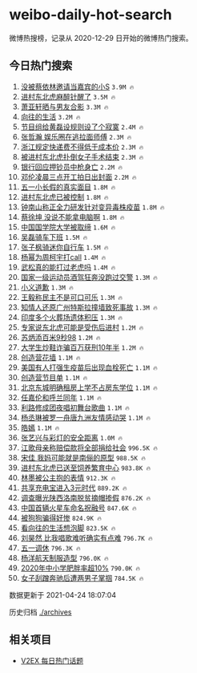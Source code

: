 # weibo-daily-hot-search

微博热搜榜，记录从 2020-12-29 日开始的微博热门搜索。

## 今日热门搜索

<!-- BEGIN -->

1. [没被蔡依林邀请当嘉宾的小S](https://s.weibo.com/weibo?q=%23%E6%B2%A1%E8%A2%AB%E8%94%A1%E4%BE%9D%E6%9E%97%E9%82%80%E8%AF%B7%E5%BD%93%E5%98%89%E5%AE%BE%E7%9A%84%E5%B0%8FS%23&Refer=top) `3.9M 🔥`
1. [进村东北虎麻醉针醒了](https://s.weibo.com/weibo?q=%23%E8%BF%9B%E6%9D%91%E4%B8%9C%E5%8C%97%E8%99%8E%E9%BA%BB%E9%86%89%E9%92%88%E9%86%92%E4%BA%86%23&Refer=top) `3.5M 🔥`
1. [萧亚轩晒与男友合影](https://s.weibo.com/weibo?q=%23%E8%90%A7%E4%BA%9A%E8%BD%A9%E6%99%92%E4%B8%8E%E7%94%B7%E5%8F%8B%E5%90%88%E5%BD%B1%23&Refer=top) `3.3M 🔥`
1. [向往的生活](https://s.weibo.com/weibo?q=%E5%90%91%E5%BE%80%E7%9A%84%E7%94%9F%E6%B4%BB&Refer=top) `3.2M 🔥`
1. [节目组给黄磊设规则设了个寂寞](https://s.weibo.com/weibo?q=%23%E8%8A%82%E7%9B%AE%E7%BB%84%E7%BB%99%E9%BB%84%E7%A3%8A%E8%AE%BE%E8%A7%84%E5%88%99%E8%AE%BE%E4%BA%86%E4%B8%AA%E5%AF%82%E5%AF%9E%23&Refer=top) `2.4M 🔥`
1. [张哲瀚 娱乐圈在逃拉面师傅](https://s.weibo.com/weibo?q=%E5%BC%A0%E5%93%B2%E7%80%9A%20%E5%A8%B1%E4%B9%90%E5%9C%88%E5%9C%A8%E9%80%83%E6%8B%89%E9%9D%A2%E5%B8%88%E5%82%85&Refer=top) `2.3M 🔥`
1. [浙江规定快递费不得低于成本价](https://s.weibo.com/weibo?q=%23%E6%B5%99%E6%B1%9F%E8%A7%84%E5%AE%9A%E5%BF%AB%E9%80%92%E8%B4%B9%E4%B8%8D%E5%BE%97%E4%BD%8E%E4%BA%8E%E6%88%90%E6%9C%AC%E4%BB%B7%23&Refer=top) `2.3M 🔥`
1. [被进村东北虎扑倒女子手术结束](https://s.weibo.com/weibo?q=%E8%A2%AB%E8%BF%9B%E6%9D%91%E4%B8%9C%E5%8C%97%E8%99%8E%E6%89%91%E5%80%92%E5%A5%B3%E5%AD%90%E6%89%8B%E6%9C%AF%E7%BB%93%E6%9D%9F&Refer=top) `2.3M 🔥`
1. [银行回应押钞员中枪身亡](https://s.weibo.com/weibo?q=%23%E9%93%B6%E8%A1%8C%E5%9B%9E%E5%BA%94%E6%8A%BC%E9%92%9E%E5%91%98%E4%B8%AD%E6%9E%AA%E8%BA%AB%E4%BA%A1%23&Refer=top) `2.2M 🔥`
1. [邓伦凌晨三点开工拍日出封面](https://s.weibo.com/weibo?q=%23%E9%82%93%E4%BC%A6%E5%87%8C%E6%99%A8%E4%B8%89%E7%82%B9%E5%BC%80%E5%B7%A5%E6%8B%8D%E6%97%A5%E5%87%BA%E5%B0%81%E9%9D%A2%23&Refer=top) `2.2M 🔥`
1. [五一小长假的真实面目](https://s.weibo.com/weibo?q=%23%E4%BA%94%E4%B8%80%E5%B0%8F%E9%95%BF%E5%81%87%E7%9A%84%E7%9C%9F%E5%AE%9E%E9%9D%A2%E7%9B%AE%23&Refer=top) `1.8M 🔥`
1. [进村东北虎已被控制](https://s.weibo.com/weibo?q=%23%E8%BF%9B%E6%9D%91%E4%B8%9C%E5%8C%97%E8%99%8E%E5%B7%B2%E8%A2%AB%E6%8E%A7%E5%88%B6%23&Refer=top) `1.8M 🔥`
1. [钟南山称正全力研发针对变异毒株疫苗](https://s.weibo.com/weibo?q=%23%E9%92%9F%E5%8D%97%E5%B1%B1%E7%A7%B0%E6%AD%A3%E5%85%A8%E5%8A%9B%E7%A0%94%E5%8F%91%E9%92%88%E5%AF%B9%E5%8F%98%E5%BC%82%E6%AF%92%E6%A0%AA%E7%96%AB%E8%8B%97%23&Refer=top) `1.8M 🔥`
1. [蔡徐坤 没说不能拿电脑啊](https://s.weibo.com/weibo?q=%E8%94%A1%E5%BE%90%E5%9D%A4%20%E6%B2%A1%E8%AF%B4%E4%B8%8D%E8%83%BD%E6%8B%BF%E7%94%B5%E8%84%91%E5%95%8A&Refer=top) `1.8M 🔥`
1. [中国国学院大学被取缔](https://s.weibo.com/weibo?q=%23%E4%B8%AD%E5%9B%BD%E5%9B%BD%E5%AD%A6%E9%99%A2%E5%A4%A7%E5%AD%A6%E8%A2%AB%E5%8F%96%E7%BC%94%23&Refer=top) `1.6M 🔥`
1. [吴磊骑车下班](https://s.weibo.com/weibo?q=%23%E5%90%B4%E7%A3%8A%E9%AA%91%E8%BD%A6%E4%B8%8B%E7%8F%AD%23&Refer=top) `1.5M 🔥`
1. [张子枫骑迷你自行车](https://s.weibo.com/weibo?q=%23%E5%BC%A0%E5%AD%90%E6%9E%AB%E9%AA%91%E8%BF%B7%E4%BD%A0%E8%87%AA%E8%A1%8C%E8%BD%A6%23&Refer=top) `1.5M 🔥`
1. [杨幂为周柯宇打call](https://s.weibo.com/weibo?q=%E6%9D%A8%E5%B9%82%E4%B8%BA%E5%91%A8%E6%9F%AF%E5%AE%87%E6%89%93call&Refer=top) `1.4M 🔥`
1. [武松真的能打过老虎吗](https://s.weibo.com/weibo?q=%23%E6%AD%A6%E6%9D%BE%E7%9C%9F%E7%9A%84%E8%83%BD%E6%89%93%E8%BF%87%E8%80%81%E8%99%8E%E5%90%97%23&Refer=top) `1.4M 🔥`
1. [国家一级运动员酒驾狂奔没跑过交警](https://s.weibo.com/weibo?q=%E5%9B%BD%E5%AE%B6%E4%B8%80%E7%BA%A7%E8%BF%90%E5%8A%A8%E5%91%98%E9%85%92%E9%A9%BE%E7%8B%82%E5%A5%94%E6%B2%A1%E8%B7%91%E8%BF%87%E4%BA%A4%E8%AD%A6&Refer=top) `1.3M 🔥`
1. [小义道歉](https://s.weibo.com/weibo?q=%E5%B0%8F%E4%B9%89%E9%81%93%E6%AD%89&Refer=top) `1.3M 🔥`
1. [王毅称民主不是可口可乐](https://s.weibo.com/weibo?q=%23%E7%8E%8B%E6%AF%85%E7%A7%B0%E6%B0%91%E4%B8%BB%E4%B8%8D%E6%98%AF%E5%8F%AF%E5%8F%A3%E5%8F%AF%E4%B9%90%23&Refer=top) `1.3M 🔥`
1. [知情人还原广州特斯拉撞墙致死事故](https://s.weibo.com/weibo?q=%E7%9F%A5%E6%83%85%E4%BA%BA%E8%BF%98%E5%8E%9F%E5%B9%BF%E5%B7%9E%E7%89%B9%E6%96%AF%E6%8B%89%E6%92%9E%E5%A2%99%E8%87%B4%E6%AD%BB%E4%BA%8B%E6%95%85&Refer=top) `1.3M 🔥`
1. [印度多个火葬场遗体积压](https://s.weibo.com/weibo?q=%23%E5%8D%B0%E5%BA%A6%E5%A4%9A%E4%B8%AA%E7%81%AB%E8%91%AC%E5%9C%BA%E9%81%97%E4%BD%93%E7%A7%AF%E5%8E%8B%23&Refer=top) `1.3M 🔥`
1. [专家说东北虎可能是受伤后进村](https://s.weibo.com/weibo?q=%23%E4%B8%93%E5%AE%B6%E8%AF%B4%E4%B8%9C%E5%8C%97%E8%99%8E%E5%8F%AF%E8%83%BD%E6%98%AF%E5%8F%97%E4%BC%A4%E5%90%8E%E8%BF%9B%E6%9D%91%23&Refer=top) `1.2M 🔥`
1. [苏炳添百米9秒98](https://s.weibo.com/weibo?q=%E8%8B%8F%E7%82%B3%E6%B7%BB%E7%99%BE%E7%B1%B39%E7%A7%9298&Refer=top) `1.2M 🔥`
1. [大学生炒鞋诈骗百万获刑10年半](https://s.weibo.com/weibo?q=%23%E5%A4%A7%E5%AD%A6%E7%94%9F%E7%82%92%E9%9E%8B%E8%AF%88%E9%AA%97%E7%99%BE%E4%B8%87%E8%8E%B7%E5%88%9110%E5%B9%B4%E5%8D%8A%23&Refer=top) `1.2M 🔥`
1. [创造营花墙](https://s.weibo.com/weibo?q=%E5%88%9B%E9%80%A0%E8%90%A5%E8%8A%B1%E5%A2%99&Refer=top) `1.1M 🔥`
1. [美国有人打强生疫苗后出现血栓死亡](https://s.weibo.com/weibo?q=%23%E7%BE%8E%E5%9B%BD%E6%9C%89%E4%BA%BA%E6%89%93%E5%BC%BA%E7%94%9F%E7%96%AB%E8%8B%97%E5%90%8E%E5%87%BA%E7%8E%B0%E8%A1%80%E6%A0%93%E6%AD%BB%E4%BA%A1%23&Refer=top) `1.1M 🔥`
1. [创造营节目单](https://s.weibo.com/weibo?q=%E5%88%9B%E9%80%A0%E8%90%A5%E8%8A%82%E7%9B%AE%E5%8D%95&Refer=top) `1.1M 🔥`
1. [北京东城明确租房上学不占房东学位](https://s.weibo.com/weibo?q=%23%E5%8C%97%E4%BA%AC%E4%B8%9C%E5%9F%8E%E6%98%8E%E7%A1%AE%E7%A7%9F%E6%88%BF%E4%B8%8A%E5%AD%A6%E4%B8%8D%E5%8D%A0%E6%88%BF%E4%B8%9C%E5%AD%A6%E4%BD%8D%23&Refer=top) `1.1M 🔥`
1. [任嘉伦和呼兰同年](https://s.weibo.com/weibo?q=%23%E4%BB%BB%E5%98%89%E4%BC%A6%E5%92%8C%E5%91%BC%E5%85%B0%E5%90%8C%E5%B9%B4%23&Refer=top) `1.1M 🔥`
1. [利路修成团夜唱初舞台歌曲](https://s.weibo.com/weibo?q=%23%E5%88%A9%E8%B7%AF%E4%BF%AE%E6%88%90%E5%9B%A2%E5%A4%9C%E5%94%B1%E5%88%9D%E8%88%9E%E5%8F%B0%E6%AD%8C%E6%9B%B2%23&Refer=top) `1.1M 🔥`
1. [杨丞琳被罗一舟唐九洲友情感动哭](https://s.weibo.com/weibo?q=%23%E6%9D%A8%E4%B8%9E%E7%90%B3%E8%A2%AB%E7%BD%97%E4%B8%80%E8%88%9F%E5%94%90%E4%B9%9D%E6%B4%B2%E5%8F%8B%E6%83%85%E6%84%9F%E5%8A%A8%E5%93%AD%23&Refer=top) `1.1M 🔥`
1. [皓嫣](https://s.weibo.com/weibo?q=%E7%9A%93%E5%AB%A3&Refer=top) `1.1M 🔥`
1. [张艺兴与彩灯的安全距离](https://s.weibo.com/weibo?q=%23%E5%BC%A0%E8%89%BA%E5%85%B4%E4%B8%8E%E5%BD%A9%E7%81%AF%E7%9A%84%E5%AE%89%E5%85%A8%E8%B7%9D%E7%A6%BB%23&Refer=top) `1.0M 🔥`
1. [江歌母亲称赔偿款将全部捐给社会](https://s.weibo.com/weibo?q=%23%E6%B1%9F%E6%AD%8C%E6%AF%8D%E4%BA%B2%E7%A7%B0%E8%B5%94%E5%81%BF%E6%AC%BE%E5%B0%86%E5%85%A8%E9%83%A8%E6%8D%90%E7%BB%99%E7%A4%BE%E4%BC%9A%23&Refer=top) `996.5K 🔥`
1. [宋佳 我妈可能就是南俪的原型](https://s.weibo.com/weibo?q=%E5%AE%8B%E4%BD%B3%20%E6%88%91%E5%A6%88%E5%8F%AF%E8%83%BD%E5%B0%B1%E6%98%AF%E5%8D%97%E4%BF%AA%E7%9A%84%E5%8E%9F%E5%9E%8B&Refer=top) `988.5K 🔥`
1. [进村东北虎已送至饲养繁育中心](https://s.weibo.com/weibo?q=%23%E8%BF%9B%E6%9D%91%E4%B8%9C%E5%8C%97%E8%99%8E%E5%B7%B2%E9%80%81%E8%87%B3%E9%A5%B2%E5%85%BB%E7%B9%81%E8%82%B2%E4%B8%AD%E5%BF%83%23&Refer=top) `983.8K 🔥`
1. [林墨被公主抱的表情](https://s.weibo.com/weibo?q=%23%E6%9E%97%E5%A2%A8%E8%A2%AB%E5%85%AC%E4%B8%BB%E6%8A%B1%E7%9A%84%E8%A1%A8%E6%83%85%23&Refer=top) `912.3K 🔥`
1. [共享充电宝进入3元时代](https://s.weibo.com/weibo?q=%23%E5%85%B1%E4%BA%AB%E5%85%85%E7%94%B5%E5%AE%9D%E8%BF%9B%E5%85%A53%E5%85%83%E6%97%B6%E4%BB%A3%23&Refer=top) `889.2K 🔥`
1. [调查曝光陕西洛南脱贫摘帽掺假](https://s.weibo.com/weibo?q=%23%E8%B0%83%E6%9F%A5%E6%9B%9D%E5%85%89%E9%99%95%E8%A5%BF%E6%B4%9B%E5%8D%97%E8%84%B1%E8%B4%AB%E6%91%98%E5%B8%BD%E6%8E%BA%E5%81%87%23&Refer=top) `876.2K 🔥`
1. [中国首辆火星车命名祝融号](https://s.weibo.com/weibo?q=%23%E4%B8%AD%E5%9B%BD%E9%A6%96%E8%BE%86%E7%81%AB%E6%98%9F%E8%BD%A6%E5%91%BD%E5%90%8D%E7%A5%9D%E8%9E%8D%E5%8F%B7%23&Refer=top) `847.6K 🔥`
1. [被狗狗骗得好惨](https://s.weibo.com/weibo?q=%23%E8%A2%AB%E7%8B%97%E7%8B%97%E9%AA%97%E5%BE%97%E5%A5%BD%E6%83%A8%23&Refer=top) `824.9K 🔥`
1. [看向往的生活想泡脚](https://s.weibo.com/weibo?q=%23%E7%9C%8B%E5%90%91%E5%BE%80%E7%9A%84%E7%94%9F%E6%B4%BB%E6%83%B3%E6%B3%A1%E8%84%9A%23&Refer=top) `823.5K 🔥`
1. [刘昊然 比我唱歌难听确实有点难](https://s.weibo.com/weibo?q=%E5%88%98%E6%98%8A%E7%84%B6%20%E6%AF%94%E6%88%91%E5%94%B1%E6%AD%8C%E9%9A%BE%E5%90%AC%E7%A1%AE%E5%AE%9E%E6%9C%89%E7%82%B9%E9%9A%BE&Refer=top) `796.7K 🔥`
1. [五一调休](https://s.weibo.com/weibo?q=%E4%BA%94%E4%B8%80%E8%B0%83%E4%BC%91&Refer=top) `796.3K 🔥`
1. [杨洋航天制服造型](https://s.weibo.com/weibo?q=%23%E6%9D%A8%E6%B4%8B%E8%88%AA%E5%A4%A9%E5%88%B6%E6%9C%8D%E9%80%A0%E5%9E%8B%23&Refer=top) `796.0K 🔥`
1. [2020年中小学肥胖率超10%](https://s.weibo.com/weibo?q=%232020%E5%B9%B4%E4%B8%AD%E5%B0%8F%E5%AD%A6%E8%82%A5%E8%83%96%E7%8E%87%E8%B6%8510%25%23&Refer=top) `790.0K 🔥`
1. [女子刮蹭奔驰后遭两男子掌掴](https://s.weibo.com/weibo?q=%23%E5%A5%B3%E5%AD%90%E5%88%AE%E8%B9%AD%E5%A5%94%E9%A9%B0%E5%90%8E%E9%81%AD%E4%B8%A4%E7%94%B7%E5%AD%90%E6%8E%8C%E6%8E%B4%23&Refer=top) `784.5K 🔥`

数据更新于 2021-04-24 18:07:04

<!-- END -->

历史归档 [./archives](./archives)

## 相关项目

- [V2EX 每日热门话题](https://github.com/boojack/v2ex-daily-hot-topic)

